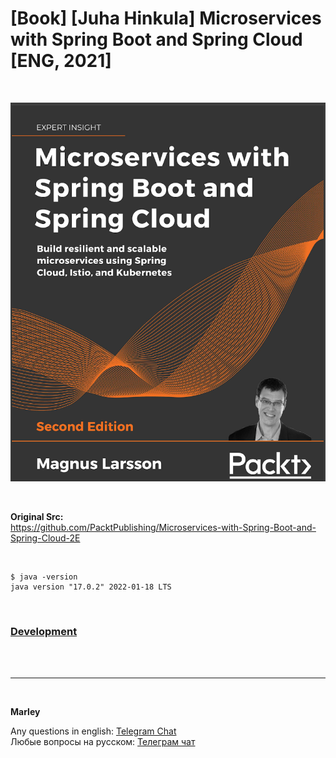 # [Book] [Juha Hinkula] Microservices with Spring Boot and Spring Cloud [ENG, 2021]

<br/>

<p align="center">
  <img src="https://raw.githubusercontent.com/webmakaka/Microservices-with-Spring-Boot-and-Spring-Cloud/master/img/Microservices-with-Spring-Boot-and-Spring-Cloud.png" alt="Microservices with Spring Boot and Spring Cloud"/>
</p>


<br/>

**Original Src:**  
https://github.com/PacktPublishing/Microservices-with-Spring-Boot-and-Spring-Cloud-2E


<br/>

```
$ java -version
java version "17.0.2" 2022-01-18 LTS
```

<br/>

### [Development](/docs/00-Development.md)


<br/><br/>

---

<br/>

**Marley**

Any questions in english: <a href="https://javadev.org/chat/">Telegram Chat</a>  
Любые вопросы на русском: <a href="https://javadev.ru/chat/">Телеграм чат</a>